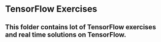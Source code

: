 # TensorFlow Exercises
## This folder contains lot of TensorFlow exercises and real time solutions on TensorFlow.
